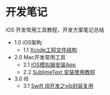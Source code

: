 # 开发笔记
iOS 开发常用工具教程，开发方案笔记总结

* 1.0 iOS架构
	* 1.1 [Xcode工程文件结构](https://github.com/LengYi/Note/blob/master/1.0/1.1/Xcode工程文件结构/工程文件结构.md)
* 2.0 Mac开发常用工具
	* 2.1 [iOS模拟器安装App](https://github.com/LengYi/Note/blob/master/2.0/2.1/iOS模拟器安装App.md)
	* 2.2 [SublimeText 安装使用教程](https://github.com/LengYi/Note/blob/master/2.0/2.2/SublimeText.md)
* 3.0 IB
	* 3.1 [Swift IB开发之xib封装复用](https://github.com/LengYi/Note/blob/master/3.0/3.1/xib.md) 